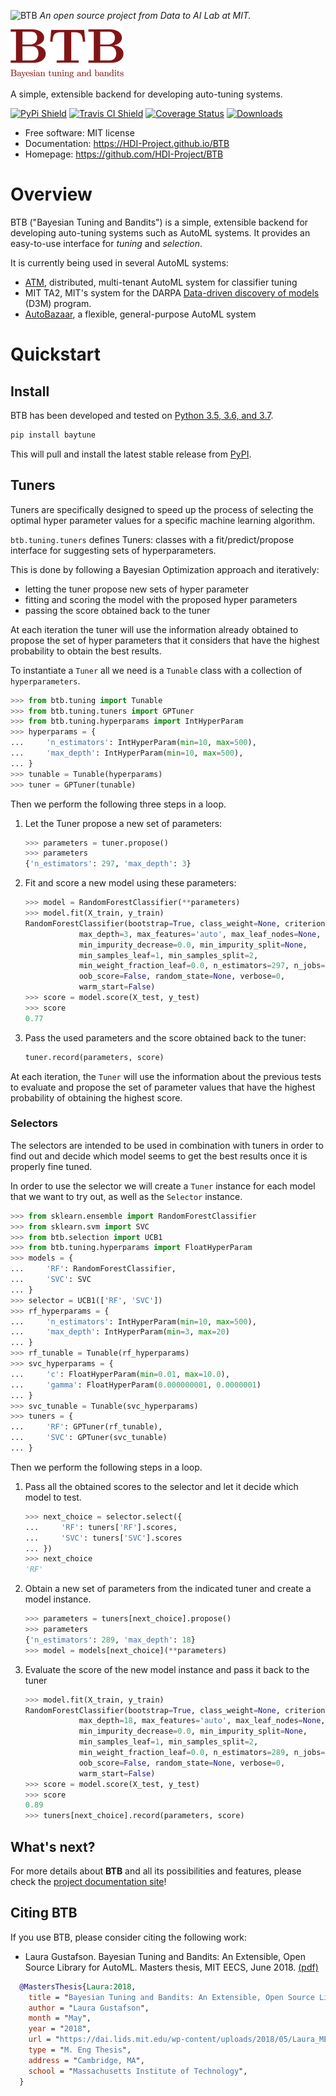 <p align="left">
<img width="15%" src="https://dai.lids.mit.edu/wp-content/uploads/2018/06/Logo_DAI_highres.png" alt="BTB" />
<i>An open source project from Data to AI Lab at MIT.</i>
</p>

![](https://raw.githubusercontent.com/HDI-Project/BTB/master/docs/images/BTB-Icon-small.png)

A simple, extensible backend for developing auto-tuning systems.

[![PyPi Shield](https://img.shields.io/pypi/v/baytune.svg)](https://pypi.python.org/pypi/baytune)
[![Travis CI Shield](https://travis-ci.org/HDI-Project/BTB.svg?branch=master)](https://travis-ci.org/HDI-Project/BTB)
[![Coverage Status](https://codecov.io/gh/HDI-Project/BTB/branch/master/graph/badge.svg)](https://codecov.io/gh/HDI-Project/BTB)
[![Downloads](https://pepy.tech/badge/baytune)](https://pepy.tech/project/baytune)

* Free software: MIT license
* Documentation: https://HDI-Project.github.io/BTB
* Homepage: https://github.com/HDI-Project/BTB

# Overview

BTB ("Bayesian Tuning and Bandits") is a simple, extensible backend for developing auto-tuning systems such as AutoML systems. It provides an easy-to-use interface for *tuning* and *selection*.

It is currently being used in several AutoML systems:
- [ATM](https://github.com/HDI-Project/ATM), distributed, multi-tenant AutoML system for classifier tuning
- MIT TA2, MIT's system for the DARPA [Data-driven discovery of models](https://www.darpa.mil/program/data-driven-discovery-of-models) (D3M) program.
- [AutoBazaar](https://github.com/HDI-Project/AutoBazaar), a flexible, general-purpose AutoML system

# Quickstart

## Install

BTB has been developed and tested on [Python 3.5, 3.6, and 3.7](https://www.python.org/downloads).

```bash
pip install baytune
```

This will pull and install the latest stable release from [PyPI](https://pypi.org/).

## Tuners

Tuners are specifically designed to speed up the process of selecting the
optimal hyper parameter values for a specific machine learning algorithm.

`btb.tuning.tuners` defines Tuners: classes with a fit/predict/propose interface for
suggesting sets of hyperparameters.

This is done by following a Bayesian Optimization approach and iteratively:

* letting the tuner propose new sets of hyper parameter
* fitting and scoring the model with the proposed hyper parameters
* passing the score obtained back to the tuner

At each iteration the tuner will use the information already obtained to propose
the set of hyper parameters that it considers that have the highest probability
to obtain the best results.

To instantiate a ``Tuner`` all we need is a ``Tunable`` class with a collection of
``hyperparameters``.

``` python
>>> from btb.tuning import Tunable
>>> from btb.tuning.tuners import GPTuner
>>> from btb.tuning.hyperparams import IntHyperParam
>>> hyperparams = {
...     'n_estimators': IntHyperParam(min=10, max=500),
...     'max_depth': IntHyperParam(min=10, max=500),
... }
>>> tunable = Tunable(hyperparams)
>>> tuner = GPTuner(tunable)
```

Then we perform the following three steps in a loop.

1. Let the Tuner propose a new set of parameters:

    ``` python
    >>> parameters = tuner.propose()
    >>> parameters
    {'n_estimators': 297, 'max_depth': 3}
    ```

2. Fit and score a new model using these parameters:

    ``` python
    >>> model = RandomForestClassifier(**parameters)
    >>> model.fit(X_train, y_train)
    RandomForestClassifier(bootstrap=True, class_weight=None, criterion='gini',
                max_depth=3, max_features='auto', max_leaf_nodes=None,
                min_impurity_decrease=0.0, min_impurity_split=None,
                min_samples_leaf=1, min_samples_split=2,
                min_weight_fraction_leaf=0.0, n_estimators=297, n_jobs=1,
                oob_score=False, random_state=None, verbose=0,
                warm_start=False)
    >>> score = model.score(X_test, y_test)
    >>> score
    0.77
    ```

3. Pass the used parameters and the score obtained back to the tuner:

    ``` python
    tuner.record(parameters, score)
    ```

At each iteration, the ``Tuner`` will use the information about the previous tests
to evaluate and propose the set of parameter values that have the highest probability
of obtaining the highest score.

### Selectors

The selectors are intended to be used in combination with tuners in order to find
out and decide which model seems to get the best results once it is properly fine tuned.

In order to use the selector we will create a ``Tuner`` instance for each model that
we want to try out, as well as the ``Selector`` instance.

```python
>>> from sklearn.ensemble import RandomForestClassifier
>>> from sklearn.svm import SVC
>>> from btb.selection import UCB1
>>> from btb.tuning.hyperparams import FloatHyperParam
>>> models = {
...     'RF': RandomForestClassifier,
...     'SVC': SVC
... }
>>> selector = UCB1(['RF', 'SVC'])
>>> rf_hyperparams = {
...     'n_estimators': IntHyperParam(min=10, max=500),
...     'max_depth': IntHyperParam(min=3, max=20)
... }
>>> rf_tunable = Tunable(rf_hyperparams)
>>> svc_hyperparams = {
...     'c': FloatHyperParam(min=0.01, max=10.0),
...     'gamma': FloatHyperParam(0.000000001, 0.0000001)
... }
>>> svc_tunable = Tunable(svc_hyperparams)
>>> tuners = {
...     'RF': GPTuner(rf_tunable),
...     'SVC': GPTuner(svc_tunable)
... }
```

Then we perform the following steps in a loop.

1. Pass all the obtained scores to the selector and let it decide which model to test.

    ``` python
    >>> next_choice = selector.select({
    ...     'RF': tuners['RF'].scores,
    ...     'SVC': tuners['SVC'].scores
    ... })
    >>> next_choice
    'RF'
    ```

2. Obtain a new set of parameters from the indicated tuner and create a model instance.

    ``` python
    >>> parameters = tuners[next_choice].propose()
    >>> parameters
    {'n_estimators': 289, 'max_depth': 18}
    >>> model = models[next_choice](**parameters)
    ```

3. Evaluate the score of the new model instance and pass it back to the tuner

    ``` python
    >>> model.fit(X_train, y_train)
    RandomForestClassifier(bootstrap=True, class_weight=None, criterion='gini',
                max_depth=18, max_features='auto', max_leaf_nodes=None,
                min_impurity_decrease=0.0, min_impurity_split=None,
                min_samples_leaf=1, min_samples_split=2,
                min_weight_fraction_leaf=0.0, n_estimators=289, n_jobs=1,
                oob_score=False, random_state=None, verbose=0,
                warm_start=False)
    >>> score = model.score(X_test, y_test)
    >>> score
    0.89
    >>> tuners[next_choice].record(parameters, score)
    ```

## What's next?

For more details about **BTB** and all its possibilities and features, please check the
[project documentation site](https://HDI-Project.github.io/BTB/)!

## Citing BTB

If you use BTB, please consider citing the following work:

- Laura Gustafson. Bayesian Tuning and Bandits: An Extensible, Open Source Library for AutoML. Masters thesis, MIT EECS, June 2018. [(pdf)](https://dai.lids.mit.edu/wp-content/uploads/2018/05/Laura_MEng_Final.pdf)

``` bibtex
  @MastersThesis{Laura:2018,
    title = "Bayesian Tuning and Bandits: An Extensible, Open Source Library for AutoML",
    author = "Laura Gustafson",
    month = "May",
    year = "2018",
    url = "https://dai.lids.mit.edu/wp-content/uploads/2018/05/Laura_MEng_Final.pdf",
    type = "M. Eng Thesis",
    address = "Cambridge, MA",
    school = "Massachusetts Institute of Technology",
  }
```
